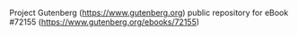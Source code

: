 Project Gutenberg (https://www.gutenberg.org) public repository
for eBook #72155 (https://www.gutenberg.org/ebooks/72155)
